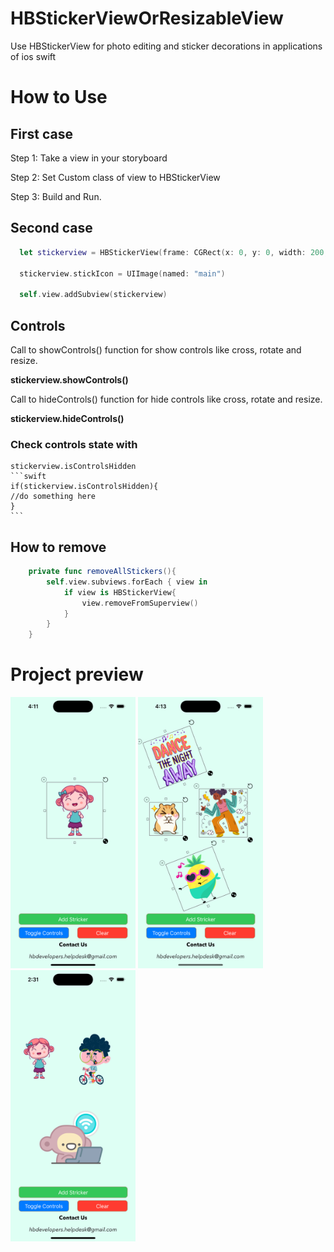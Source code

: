 # HBStickerViewOrResizableView
Use HBStickerView for photo editing and sticker decorations in applications of ios swift

# How to Use

## First case
Step 1: Take a view in your storyboard

Step 2: Set Custom class of view to HBStickerView

Step 3: Build and Run.

## Second case

```swift
  let stickerview = HBStickerView(frame: CGRect(x: 0, y: 0, width: 200, height: 200))
  
  stickerview.stickIcon = UIImage(named: "main")
  
  self.view.addSubview(stickerview)
```  
    
## Controls
  Call to showControls() function for show controls like cross, rotate and resize.
  
  **stickerview.showControls()**
  
  Call to hideControls() function for hide controls like cross, rotate and resize.
  
  **stickerview.hideControls()**
  
  ### Check controls state with
    stickerview.isControlsHidden
    ```swift
    if(stickerview.isControlsHidden){
    //do something here
    }
    ```
    
## How to remove
```swift
    private func removeAllStickers(){
        self.view.subviews.forEach { view in
            if view is HBStickerView{
                view.removeFromSuperview()
            }
        }
    }
```
# Project preview

<p float="left">
  <img src="./screenshots/Shot_1.png" width="200" />
  <img src="./screenshots/Shot_2.png" width="200" /> 
  <img src="./screenshots/Shot_3.png" width="200" />
</p>
